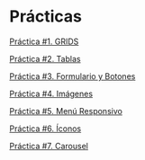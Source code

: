 <h1>Prácticas</h1>
<p><a href="https://jose0935.github.io/WEB/Practica%20Bootstrap.html">Práctica #1. GRIDS</a>

<p><a href="https://jose0935.github.io/WEB/PracticaBootstrap2">Práctica #2. Tablas</a>

<p><a href="https://jose0935.github.io/WEB/PracticaBootstrap3">Práctica #3. Formulario y Botones</a>

<p><a href="https://jose0935.github.io/WEB/PracticaBootstrap4">Práctica #4. Imágenes</a>

<p><a href="https://jose0935.github.io/WEB/PracticaBootstrap5">Práctica #5. Menú Responsivo</a>

<p><a href="https://jose0935.github.io/WEB/PracticaBootstrap6">Práctica #6. Íconos</a>

<p><a href=" ">Práctica #7. Carousel</a>
